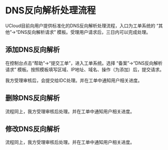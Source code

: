 

# DNS反向解析处理流程

UCloud目前向用户提供标准化的DNS反向解析处理流程，入口为工单系统的 “其他”-\>“DNS反向解析请求”
模板。受理用户请求后，三日内可以完成处理。

## 添加DNS反向解析

在控制台点击“帮助”-\>“提交工单”，进入工单系统。选择 “备案”-\>“DNS反向解析请求”
模板。按照模板填写区域、IP地址、域名、操作（为添加）后，提交请求。

我方受理审核后，会提交给IDC处理。并在工单中通知用户相关进度。

## 删除DNS反向解析

流程同上，我方受理审核后处理。并在工单中通知用户相关进度。

## 修改DNS反向解析

流程同上，我方受理审核后处理。并在工单中通知用户相关进度。
